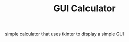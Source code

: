 ---
file_name: calculatorGui.py
title: GUI Calculator
body: simple calculator that uses tkinter to display a simple GUI
---